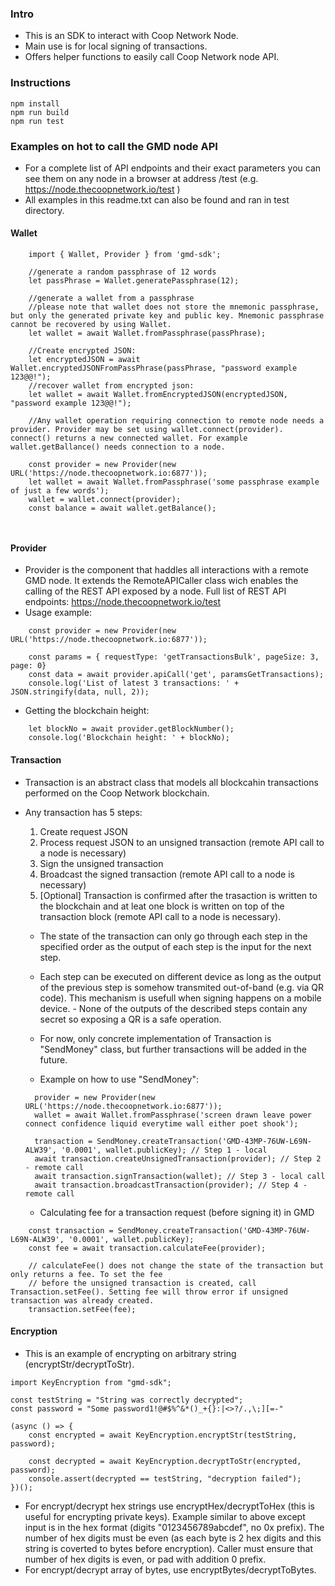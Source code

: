 ### Intro 

- This is an SDK to interact with Coop Network Node.
- Main use is for local signing of transactions.
- Offers helper functions to easily call Coop Network node API.


### Instructions
  ```
  npm install
  npm run build
  npm run test
  ```


### Examples on hot to call the GMD node API
- For a complete list of API endpoints and their exact parameters you can see them on any node in a browser at address <GMD node address>/test (e.g. https://node.thecoopnetwork.io/test )
- All examples in this readme.txt can also be found and ran in test directory.

#### Wallet
```
    import { Wallet, Provider } from 'gmd-sdk';

    //generate a random passphrase of 12 words
    let passPhrase = Wallet.generatePassphrase(12);
    
    //generate a wallet from a passphrase
    //please note that wallet does not store the mnemonic passphrase, but only the generated private key and public key. Mnemonic passphrase cannot be recovered by using Wallet.
    let wallet = await Wallet.fromPassphrase(passPhrase);

    //Create encrypted JSON:
    let encryptedJSON = await Wallet.encryptedJSONFromPassPhrase(passPhrase, "password example 123@@!");
    //recover wallet from encrypted json:
    let wallet = await Wallet.fromEncryptedJSON(encryptedJSON, "password example 123@@!"); 

    //Any wallet operation requiring connection to remote node needs a provider. Provider may be set using wallet.connect(provider). connect() returns a new connected wallet. For example wallet.getBallance() needs connection to a node.
    
    const provider = new Provider(new URL('https://node.thecoopnetwork.io:6877'));
    let wallet = await Wallet.fromPassphrase('some passphrase example of just a few words');
    wallet = wallet.connect(provider);
    const balance = await wallet.getBalance();

    

```

#### Provider
- Provider is the component that haddles all interactions with a remote GMD node. It extends the RemoteAPICaller class wich enables the calling of the REST API exposed by a node. Full list of REST API endpoints: https://node.thecoopnetwork.io/test
- Usage example:
```
    const provider = new Provider(new URL('https://node.thecoopnetwork.io:6877'));
    
    const params = { requestType: 'getTransactionsBulk', pageSize: 3, page: 0}
    const data = await provider.apiCall('get', paramsGetTransactions);
    console.log('List of latest 3 transactions: ' + JSON.stringify(data, null, 2));
```
- Getting the blockchain height:
```
    let blockNo = await provider.getBlockNumber();
    console.log('Blockchain height: ' + blockNo);
```


#### Transaction 
- Transaction is an abstract class that models all blockcahin transactions performed on the Coop Network blockchain.
- Any transaction has 5 steps:
  1. Create request JSON
  2. Process request JSON to an unsigned transaction (remote API call to a node is necessary)
  3. Sign the unsigned transaction
  4. Broadcast the signed transaction (remote API call to a node is necessary)
  5. [Optional] Transaction is confirmed after the trasaction is written to the blockchain and at leat one block is written on top of the transaction block (remote API call to a node is necessary).
  - The state of the transaction can only go through each step in the specified order as the output of each step is the input for the next step. 
  - Each step can be executed on different device as long as the output of the previous step is somehow transmited out-of-band (e.g. via QR code). This mechanism is usefull when signing happens on a mobile device. - None of the outputs of the described steps contain any secret so exposing a QR is a safe operation.

  - For now, only concrete implementation of Transaction is "SendMoney" class, but further transactions will be added in the future.
  - Example on how to use "SendMoney":
  ```
    provider = new Provider(new URL('https://node.thecoopnetwork.io:6877'));
    wallet = await Wallet.fromPassphrase('screen drawn leave power connect confidence liquid everytime wall either poet shook');

    transaction = SendMoney.createTransaction('GMD-43MP-76UW-L69N-ALW39', '0.0001', wallet.publicKey); // Step 1 - local
    await transaction.createUnsignedTransaction(provider); // Step 2 - remote call
    await transaction.signTransaction(wallet); // Step 3 - local call
    await transaction.broadcastTransaction(provider); // Step 4 - remote call
  ```

  - Calculating fee for a transaction request (before signing it) in GMD
```
    const transaction = SendMoney.createTransaction('GMD-43MP-76UW-L69N-ALW39', '0.0001', wallet.publicKey);
    const fee = await transaction.calculateFee(provider);
    
    // calculateFee() does not change the state of the transaction but only returns a fee. To set the fee 
    // before the unsigned transaction is created, call Transaction.setFee(). Setting fee will throw error if unsigned transaction was already created.
    transaction.setFee(fee);
```

#### Encryption
- This is an example of encrypting on arbitrary string (encryptStr/decryptToStr). 
```
import KeyEncryption from "gmd-sdk";

const testString = "String was correctly decrypted";
const password = "Some password1!@#$%^&*()_+{}:|<>?/.,\;][=-"

(async () => {
    const encrypted = await KeyEncryption.encryptStr(testString, password);

    const decrypted = await KeyEncryption.decryptToStr(encrypted, password);
    console.assert(decrypted == testString, "decryption failed");
})();
```
- For encrypt/decrypt hex strings use encryptHex/decryptToHex (this is useful for encrypting private keys). Example similar to above except input is in the hex format (digits "0123456789abcdef", no 0x prefix). The number of hex digits must be even (as each byte is 2 hex digits and this string is coverted to bytes before encryption). Caller must ensure that number of hex digits is even, or pad with addition 0 prefix.
- For encrypt/decrypt array of bytes, use encryptBytes/decryptToBytes.